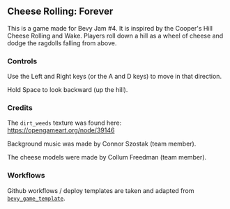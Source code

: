 ## Cheese Rolling: Forever

This is a game made for Bevy Jam #4. It is inspired by the Cooper's Hill Cheese Rolling and Wake. Players roll down a hill as a wheel of cheese and dodge the ragdolls falling from above.

### Controls

Use the Left and Right keys (or the A and D keys) to move in that direction.

Hold Space to look backward (up the hill).

### Credits

The `dirt_weeds` texture was found here: https://opengameart.org/node/39146

Background music was made by Connor Szostak (team member).

The cheese models were made by Collum Freedman (team member).

### Workflows

Github workflows / deploy templates are taken and adapted from [`bevy_game_template`](https://github.com/NiklasEi/bevy_game_template/blob/5f7dbc2b1fccd3fbc6b6c08eed9b82f6b9a57985/.github/workflows).
